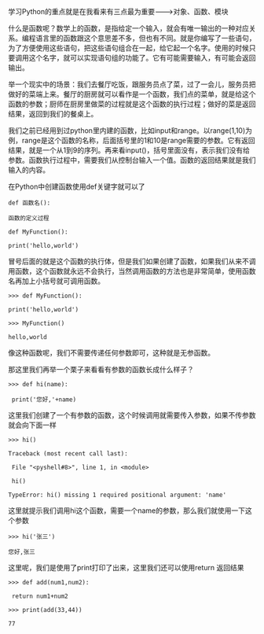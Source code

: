 学习Python的重点就是在我看来有三点最为重要---&gt;对象、函数、模块

什么是函数呢？数学上的函数，是指给定一个输入，就会有唯一输出的一种对应关系。编程语言里的函数跟这个意思差不多，但也有不同。就是你编写了一些语句，为了方便使用这些语句，把这些语句组合在一起，给它起一个名字。使用的时候只要调用这个名字，就可以实现语句组的功能了。它有可能需要输入，有可能会返回输出。

举一个现实中的场景：我们去餐厅吃饭，跟服务员点了菜，过了一会儿，服务员把做好的菜端上来。餐厅的厨房就可以看作是一个函数，我们点的菜单，就是给这个函数的参数；厨师在厨房里做菜的过程就是这个函数的执行过程；做好的菜是返回结果，返回到我们的餐桌上。

我们之前已经用到过python里内建的函数，比如input和range。以range\(1,10\)为例，range是这个函数的名称，后面括号里的1和10是range需要的参数。它有返回结果，就是一个从1到9的序列。再来看input\(\)，括号里面没有，表示我们没有给参数。函数执行过程中，需要我们从控制台输入一个值。函数的返回结果就是我们输入的内容。

在Python中创建函数使用def关键字就可以了

`def 函数名():`

`函数的定义过程`

`def MyFunction():`

`print('hello,world')`

冒号后面的就是这个函数的执行体，但是我们如果创建了函数，如果我们从来不调用函数，这个函数就永远不会执行，当然调用函数的方法也是非常简单，使用函数名再加上小括号就可调用函数。

`>>> def MyFunction():`

`print('hello,world')`

`>>> MyFunction()`

`hello,world`

像这种函数呢，我们不需要传递任何参数即可，这种就是无参函数。

那这里我们再举一个栗子来看看有参数的函数长成什么样子？

`>>> def hi(name):`

` print('您好,'+name)`

这里我们创建了一个有参数的函数，这个时候调用就需要传入参数，如果不传参数就会向下面一样

`>>> hi()`

`Traceback (most recent call last):`

` File "<pyshell#8>", line 1, in <module>`

` hi()`

`TypeError: hi() missing 1 required positional argument: 'name'`

这里就提示我们调用hi这个函数，需要一个name的参数，那么我们就使用一下这个参数

`>>> hi('张三')`

`您好,张三`

这里呢，我们是使用了print打印了出来，这里我们还可以使用return 返回结果

`>>> def add(num1,num2):`

` return num1+num2`

`>>> print(add(33,44))`

`77`






